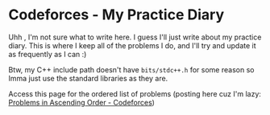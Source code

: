 # Codeforces - My Practice Diary

Uhh , I'm not sure what to write here. I guess I'll just write about my practice diary. This is where I keep all of the problems I do, and I'll try and update it as frequently as I can :)

Btw, my C++ include path doesn't have `bits/stdc++.h` for some reason so Imma just use the standard libraries as they are.

Access this page for the ordered list of problems (posting here cuz I'm lazy: [Problems in Ascending Order - Codeforces](ttps://codeforces.com/problemset/page/1?order=BY_RATING_ASC))